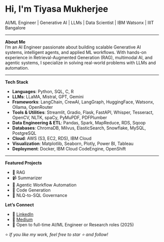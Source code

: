 # Hi, I'm Tiyasa Mukherjee

AI/ML Engineer | Generative AI | LLMs | Data Scientist | IBM Watsonx | IIIT Bangalore

---

**About Me**  
I’m an AI Engineer passionate about building scalable Generative AI systems, intelligent agents, and applied ML workflows. With hands-on experience in Retrieval-Augmented Generation (RAG), multimodal AI, and agentic systems, I specialize in solving real-world problems with LLMs and automation.

---

**Tech Stack**
- **Languages**: Python, SQL, C, R
- **LLMs**: LLaMA, Mistral, GPT, Gemini
- **Frameworks**: LangChain, CrewAI, LangGraph, HuggingFace, Watsonx, Ollama, OpenRouter
- **Tools & Utilities**: Streamlit, Gradio, Flask, FastAPI, Whisper, Tesseract, OpenCV, NLTK, spaCy, PyMuPDF, PDFPlumber
- **Data Engineering & ETL**: Pandas, Spark, MapReduce, RDS, Sqoop
- **Databases**: ChromaDB, Milvus, ElasticSearch, Snowflake, MySQL, PostgreSQL
- **Cloud**: AWS (S3, EC2, RDS), IBM Cloud
- **Visualization**: Matplotlib, Seaborn, Plotly, Power BI, Tableau
- **Deployment**: Docker, IBM Cloud CodeEngine, OpenShift

---

**Featured Projects**  
- 🧾 RAG
- 📹 Summarizer
- 🤖 Agentic Workflow Automation
- 🧾 Code Generation
- 🧠 NLQ-to-SQL Governance 



**Let’s Connect**
- 🔗 [LinkedIn](https://www.linkedin.com/in/tiyasa-mukherjee/)
- 📝 [Medium](https://medium.com/@tiyasa94)
- 💼 Open to full-time AI/ML Engineer or Research roles (2025)

⭐ *If you like my work, feel free to star ⭐️ and follow!*
